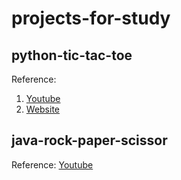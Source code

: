 # projects-for-study

## python-tic-tac-toe <br>
Reference: <br>
1. [Youtube](https://www.youtube.com/watch?v=8ext9G7xspg/)
2. [Website](https://realpython.com/tic-tac-toe-python/)

## java-rock-paper-scissor <br>
Reference: [Youtube](https://www.youtube.com/watch?v=Xs-CS_3wQ0Q/)
